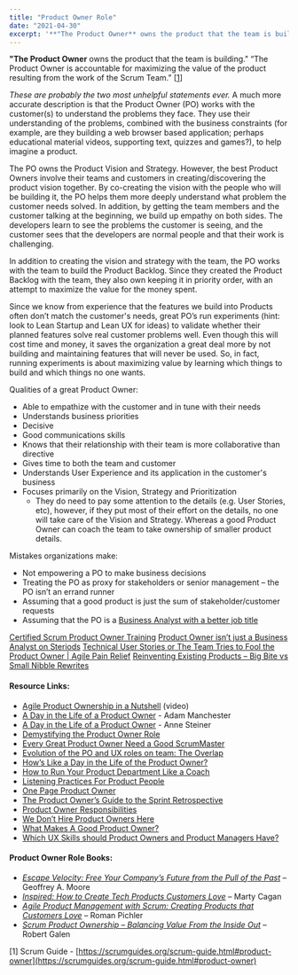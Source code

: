 ```yaml
---
title: "Product Owner Role"
date: "2021-04-30"
excerpt: '**"The Product Owner** owns the product that the team is building." “The Product Owner is'
---
```


**"The Product Owner** owns the product that the team is building." “The Product Owner is accountable for maximizing the value of the product resulting from the work of the Scrum Team.” \[[1](#footnotes)\]

_These are probably the two most unhelpful statements ever._ A much more accurate description is that the Product Owner (PO) works with the customer(s) to understand the problems they face. They use their understanding of the problems, combined with the business constraints (for example, are they building a web browser based application; perhaps educational material videos, supporting text, quizzes and games?), to help imagine a product.

The PO owns the Product Vision and Strategy. However, the best Product Owners involve their teams and customers in creating/discovering the product vision together. By co-creating the vision with the people who will be building it, the PO helps them more deeply understand what problem the customer needs solved. In addition, by getting the team members and the customer talking at the beginning, we build up empathy on both sides. The developers learn to see the problems the customer is seeing, and the customer sees that the developers are normal people and that their work is challenging.

In addition to creating the vision and strategy with the team, the PO works with the team to build the Product Backlog. Since they created the Product Backlog with the team, they also own keeping it in priority order, with an attempt to maximize the value for the money spent.

Since we know from experience that the features we build into Products often don’t match the customer's needs, great PO’s run experiments (hint: look to Lean Startup and Lean UX for ideas) to validate whether their planned features solve real customer problems well. Even though this will cost time and money, it saves the organization a great deal more by not building and maintaining features that will never be used. So, in fact, running experiments is about maximizing value by learning which things to build and which things no one wants.

Qualities of a great Product Owner:

- Able to empathize with the customer and in tune with their needs
- Understands business priorities
- Decisive
- Good communications skills
- Knows that their relationship with their team is more collaborative than directive
- Gives time to both the team and customer
- Understands User Experience and its application in the customer's business
- Focuses primarily on the Vision, Strategy and Prioritization
    - They do need to pay some attention to the details (e.g. User Stories, etc), however, if they put most of their effort on the details, no one will take care of the Vision and Strategy. Whereas a good Product Owner can coach the team to take ownership of smaller product details.

Mistakes organizations make:

- Not empowering a PO to make business decisions
- Treating the PO as proxy for stakeholders or senior management – the PO isn’t an errand runner
- Assuming that a good product is just the sum of stakeholder/customer requests
- Assuming that the PO is a [Business Analyst with a better job title](/blog/product-owner-isn-business-analyst-steroids.html)

[Certified Scrum Product Owner Training]((https://agilepainrelief.com/certified-scrum-product-owner-cspo-training))
[Product Owner isn’t just a Business Analyst on Steriods]((/blog/product-owner-isn-business-analyst-steroids.html))
[Technical User Stories or The Team Tries to Fool the Product Owner | Agile Pain Relief]((https://agilepainrelief.com/blog/scrummaster-tales-technical-user-stories-team-pull-fast-product-owner.html))
[Reinventing Existing Products – Big Bite vs Small Nibble Rewrites](https://agilepainrelief.com/blog/reinventing-existing-products-big-bite-vs-small-nibble-rewrites.html)

#### Resource Links:

- [Agile Product Ownership in a Nutshell](https://blog.crisp.se/2012/10/25/henrikkniberg/agile-product-ownership-in-a-nutshell) (video)
- [A Day in the Life of a Product Owner](https://www.weareadam.com/blog/a-day-in-the-life-a-product-owner-179) - Adam Manchester
- [A Day in the Life of a Product Owner](https://www.linkedin.com/pulse/day-life-product-owner-anne-steiner/) - Anne Steiner
- [Demystifying the Product Owner Role](https://www.romanpichler.com/blog/demystifying-the-product-owner-role/)
- [Every Great Product Owner Need a Good ScrumMaster](https://www.romanpichler.com/blog/every-great-product-owner-needs-great-scrummaster/)
- [Evolution of the PO and UX roles on team: The Overlap](https://medium.com/@johnpcutler/the-overlap-puxeng-56dcfd33875b#.e4cco3upm)
- [How’s Like a Day in the Life of the Product Owner?](https://ancaonuta.medium.com/hows-like-a-day-in-the-life-of-the-product-owner-e4d2fd52fc8b)
- [How to Run Your Product Department Like a Coach](https://www.infoq.com/articles/run-product-department-as-coach/)
- [Listening Practices For Product People](https://www.romanpichler.com/blog/listen-to-understand-listening-practices-for-product-people/)
- [One Page Product Owner](https://www.romanpichler.com/blog/one-page-product-owner/)
- [The Product Owner’s Guide to the Sprint Retrospective](https://www.romanpichler.com/blog/product-owner-sprint-retrospective/)
- [Product Owner Responsibilities](https://www.romanpichler.com/blog/the-product-owner-responsibilities/)
- [We Don’t Hire Product Owners Here](https://www.mironov.com/pohire/)
- [What Makes A Good Product Owner?](https://medium.com/the-liberators/what-makes-a-good-product-owner-5920dff2051)
- [Which UX Skills should Product Owners and Product Managers Have?](https://www.romanpichler.com/blog/ux-skills-for-product-owners-and-product-managers/)

#### Product Owner Role Books:

- _[Escape Velocity: Free Your Company’s Future from the Pull of the Past](https://www.amazon.com/Escape-Velocity-Free-Companys-Future/dp/0062040898/&tag=notesfromatoo-20)_ – Geoffrey A. Moore
- _[Inspired: How to Create Tech Products Customers Love](https://www.amazon.com/INSPIRED-Create-Tech-Products-Customers/dp/1119387507/&tag=notesfromatoo-20)_ – Marty Cagan
- [_Agile Product Management with Scrum: Creating Products that Customers Love_](https://www.amazon.com/Agile-Product-Management-Scrum-Addison-Wesley/dp/0321605780/&tag=notesfromatoo-20) – Roman Pichler
- _[Scrum Product Ownership – Balancing Value From the Inside Out](https://www.amazon.com/Scrum-Product-Ownership-Balancing-Inside/dp/0988502623/&tag=notesfromatoo-20)_ – Robert Galen

\[1\] Scrum Guide - [https://scrumguides.org/scrum-guide.html#product-owner](https://scrumguides.org/scrum-guide.html#product-owner)
